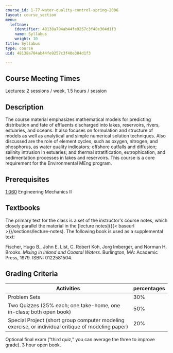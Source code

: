 ```yaml
---
course_id: 1-77-water-quality-control-spring-2006
layout: course_section
menu:
  leftnav:
    identifier: 48138a704ab44fe9257c3f40e304d1f3
    name: Syllabus
    weight: 10
title: Syllabus
type: course
uid: 48138a704ab44fe9257c3f40e304d1f3

---
```


Course Meeting Times
--------------------

Lectures: 2 sessions / week, 1.5 hours / session

Description
-----------

The course material emphasizes mathematical models for predicting distribution and fate of effluents discharged into lakes, reservoirs, rivers, estuaries, and oceans. It also focuses on formulation and structure of models as well as analytical and simple numerical solution techniques. Also discussed are the role of element cycles, such as oxygen, nitrogen, and phosphorus, as water quality indicators; offshore outfalls and diffusion; salinity intrusion in estuaries; and thermal stratification, eutrophication, and sedimentation processes in lakes and reservoirs. This course is a core requirement for the Environmental MEng program.

Prerequisites
-------------

[1.060](/courses/1-060-engineering-mechanics-ii-spring-2006) Engineering Mechanics II

Textbooks
---------

The primary text for the class is a set of the instructor's course notes, which closely parallel the material in the [lecture notes]({{< baseurl >}}/sections/lecture-notes). The following book is used as a supplemental text:

Fischer, Hugo B., John E. List, C. Robert Koh, Jorg Imberger, and Norman H. Brooks. _Mixing in Inland and Coastal Waters_. Burlington, MA: Academic Press, 1979. ISBN: 0122581504.

Grading Criteria
----------------

| Activities | percentages |
| --- | --- |
| Problem Sets | 30% |
| Two Quizzes (25% each; one take-home, one in-class; both open book) | 50% |
| Special Project (short group computer modeling exercise, or individual critique of modeling paper) | 20% 

Optional final exam ("third quiz," you can average the three to improve grade). 3 hour open book.